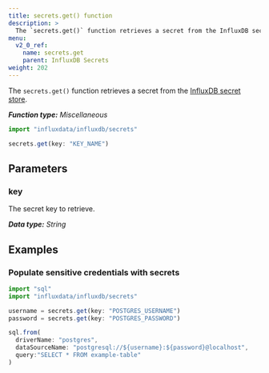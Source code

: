 ```yaml
---
title: secrets.get() function
description: >
  The `secrets.get()` function retrieves a secret from the InfluxDB secret store.
menu:
  v2_0_ref:
    name: secrets.get
    parent: InfluxDB Secrets
weight: 202
---
```


The `secrets.get()` function retrieves a secret from the
[InfluxDB secret store](/v2.0/security/secrets/).

_**Function type:** Miscellaneous_

```js
import "influxdata/influxdb/secrets"

secrets.get(key: "KEY_NAME")
```

## Parameters

### key
The secret key to retrieve.

_**Data type:** String_

## Examples

### Populate sensitive credentials with secrets
```js
import "sql"
import "influxdata/influxdb/secrets"

username = secrets.get(key: "POSTGRES_USERNAME")
password = secrets.get(key: "POSTGRES_PASSWORD")

sql.from(
  driverName: "postgres",
  dataSourceName: "postgresql://${username}:${password}@localhost",
  query:"SELECT * FROM example-table"
)
```
